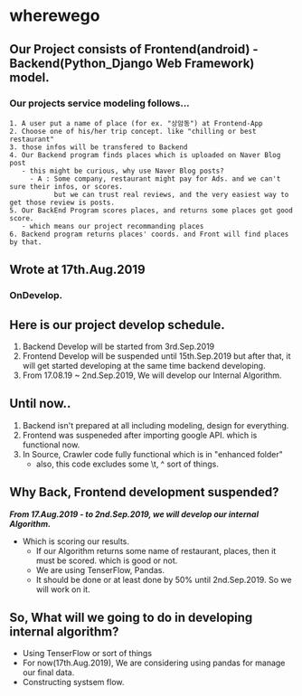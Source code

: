 # wherewego

## Our Project consists of Frontend(android) - Backend(Python_Django Web Framework) model.
  ### Our projects service modeling follows...
    1. A user put a name of place (for ex. "상암동") at Frontend-App
    2. Choose one of his/her trip concept. like "chilling or best restaurant"
    3. those infos will be transfered to Backend
    4. Our Backend program finds places which is uploaded on Naver Blog post
       - this might be curious, why use Naver Blog posts? 
         - A : Some company, restaurant might pay for Ads. and we can't sure their infos, or scores.
               but we can trust real reviews, and the very easiest way to get those review is posts.
    5. Our BackEnd Program scores places, and returns some places got good score.
       - which means our project recommanding places
    6. Backend program returns places' coords. and Front will find places by that.



## Wrote at 17th.Aug.2019

### OnDevelop.

## Here is our project develop schedule.

1. Backend Develop will be started from 3rd.Sep.2019
2. Frontend Develop will be suspended until 15th.Sep.2019 but after that, it will get started developing 
   at the same time backend developing.
3. From 17.08.19 ~ 2nd.Sep.2019, We will develop our Internal Algorithm.

## Until now..

1. Backend isn't prepared at all including modeling, design for everything.
2. Frontend was suspeneded after importing google API. which is functional now.
3. In Source, Crawler code fully functional which is in "enhanced folder"
   - also, this code excludes some \t, \^ sort of things.

## Why Back, Frontend development suspended?

  ***From 17.Aug.2019 - to 2nd.Sep.2019, we will develop our internal Algorithm.***
  - Which is scoring our results. 
    - If our Algorithm returns some name of restaurant, places, then it must be scored. which is good or not.
    - We are using TenserFlow, Pandas. 
    - It should be done or at least done by 50% until 2nd.Sep.2019. So we will work on it.
    
## So, What will we going to do in developing internal algorithm?
  - Using TenserFlow or sort of things
  - For now(17th.Aug.2019), We are considering using pandas for manage our final data.
  - Constructing systsem flow.
